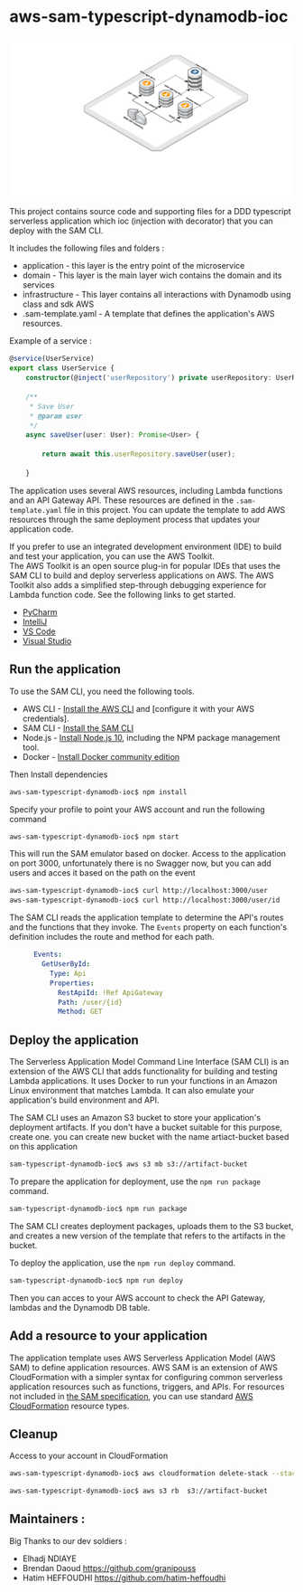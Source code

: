 # aws-sam-typescript-dynamodb-ioc

![image](./schema.png)


This project contains source code and supporting files for a DDD typescript serverless application which ioc (injection with decorator)   that you can deploy with the SAM CLI. 

It includes the following files and folders :

- application - this layer is the entry point of the microservice 
- domain - This layer is the main layer wich contains the domain and its services
- infrastructure - This layer contains all interactions with Dynamodb using class and sdk AWS
- .sam-template.yaml - A template that defines the application's AWS resources.

Example of a service : 

```typescript
@service(UserService)
export class UserService {
    constructor(@inject('userRepository') private userRepository: UserRepository) {}

    /**
     * Save User
     * @param user
     */
    async saveUser(user: User): Promise<User> {

        return await this.userRepository.saveUser(user);

    }
```
The application uses several AWS resources, including Lambda functions and an API Gateway API. These resources are defined in the `.sam-template.yaml` file in this project. You can update the template to add AWS resources through the same deployment process that updates your application code.

If you prefer to use an integrated development environment (IDE) to build and test your application, you can use the AWS Toolkit.  
The AWS Toolkit is an open source plug-in for popular IDEs that uses the SAM CLI to build and deploy serverless applications on AWS. The AWS Toolkit also adds a simplified step-through debugging experience for Lambda function code. See the following links to get started.

* [PyCharm](https://docs.aws.amazon.com/toolkit-for-jetbrains/latest/userguide/welcome.html)
* [IntelliJ](https://docs.aws.amazon.com/toolkit-for-jetbrains/latest/userguide/welcome.html)
* [VS Code](https://docs.aws.amazon.com/toolkit-for-vscode/latest/userguide/welcome.html)
* [Visual Studio](https://docs.aws.amazon.com/toolkit-for-visual-studio/latest/user-guide/welcome.html)

## Run the application

To use the SAM CLI, you need the following tools.

* AWS CLI - [Install the AWS CLI](https://docs.aws.amazon.com/cli/latest/userguide/cli-chap-install.html) and [configure it with your AWS credentials].
* SAM CLI - [Install the SAM CLI](https://docs.aws.amazon.com/serverless-application-model/latest/developerguide/serverless-sam-cli-install.html)
* Node.js - [Install Node.js 10](https://nodejs.org/en/), including the NPM package management tool.
* Docker - [Install Docker community edition](https://hub.docker.com/search/?type=edition&offering=community)


Then Install dependencies 

```bash
aws-sam-typescript-dynamodb-ioc$ npm install
```

Specify your profile to point your AWS account and run the following command

```bash
aws-sam-typescript-dynamodb-ioc$ npm start
```

This will run the  SAM emulator based on docker. Access to the application on port 3000, unfortunately there is no Swagger now, but you can add users and acces it based on the path on the event

```bash
aws-sam-typescript-dynamodb-ioc$ curl http://localhost:3000/user
aws-sam-typescript-dynamodb-ioc$ curl http://localhost:3000/user/id
```

The SAM CLI reads the application template to determine the API's routes and the functions that they invoke. The `Events` property on each function's definition includes the route and method for each path.

```yaml
      Events:
        GetUserById:
          Type: Api
          Properties:
            RestApiId: !Ref ApiGateway
            Path: /user/{id}
            Method: GET
```


## Deploy the application

The Serverless Application Model Command Line Interface (SAM CLI) is an extension of the AWS CLI that adds functionality for building and testing Lambda applications. It uses Docker to run your functions in an Amazon Linux environment that matches Lambda. It can also emulate your application's build environment and API.


The SAM CLI uses an Amazon S3 bucket to store your application's deployment artifacts. If you don't have a bucket suitable for this purpose, create one. you can create new bucket with the name artiact-bucket based on this application

```bash
sam-typescript-dynamodb-ioc$ aws s3 mb s3://artifact-bucket 
```

To prepare the application for deployment, use the `npm run package` command.

```bash
sam-typescript-dynamodb-ioc$ npm run package
```

The SAM CLI creates deployment packages, uploads them to the S3 bucket, and creates a new version of the template that refers to the artifacts in the bucket.

To deploy the application, use the `npm run deploy` command.

```bash
sam-typescript-dynamodb-ioc$ npm run deploy
```
Then you can acces to your AWS account to check the API Gateway, lambdas and the Dynamodb DB table.


## Add a resource to your application
The application template uses AWS Serverless Application Model (AWS SAM) to define application resources. AWS SAM is an extension of AWS CloudFormation with a simpler syntax for configuring common serverless application resources such as functions, triggers, and APIs. For resources not included in [the SAM specification](https://github.com/awslabs/serverless-application-model/blob/master/versions/2016-10-31.md), you can use standard [AWS CloudFormation](https://docs.aws.amazon.com/AWSCloudFormation/latest/UserGuide/aws-template-resource-type-ref.html) resource types.

## Cleanup
Access to your account in CloudFormation 

```bash
aws-sam-typescript-dynamodb-ioc$ aws cloudformation delete-stack --stack-name sam-typescript-dynamodb-ioc
```


```bash
aws-sam-typescript-dynamodb-ioc$ aws s3 rb  s3://artifact-bucket 
```

## Maintainers  :
Big Thanks to our dev soldiers  : 

- Elhadj NDIAYE 
- Brendan Daoud https://github.com/granipouss
- Hatim HEFFOUDHI  https://github.com/hatim-heffoudhi
